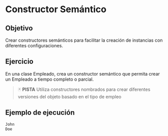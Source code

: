 #  Constructor Semántico

## Objetivo

Crear constructores semánticos para facilitar la creación de instancias con diferentes configuraciones.

## Ejercicio

En una clase Empleado, crea un constructor semántico que permita crear un Empleado a tiempo completo o parcial.

> :black_joker: **PISTA**
> Utiliza constructores nombrados para crear diferentes versiones del objeto basado en el tipo de empleo


## Ejemplo de ejecución

~~~sh
John
Doe
~~~